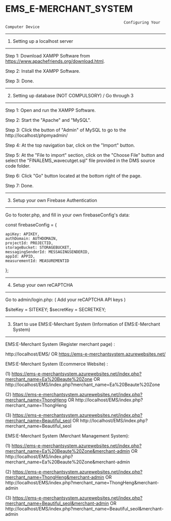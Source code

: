 ﻿# EMS_E-MERCHANT_SYSTEM

                                                        Configuring Your Computer Device


-------------------------------------------------------------------------------------------------------------------------------------
1. Setting up a localhost server
-------------------------------------------------------------------------------------------------------------------------------------
Step 1: Download XAMPP Software from https://www.apachefriends.org/download.html.

Step 2: Install the XAMPP Software.

Step 3: Done.



-------------------------------------------------------------------------------------------------------------------------------------
2. Setting up database (NOT COMPULSORY) / Go through 3
-------------------------------------------------------------------------------------------------------------------------------------
Step 1: Open and run the XAMPP Software.

Step 2: Start the "Apache" and "MySQL".

Step 3: Click the button of "Admin" of MySQL to go to the http://localhost/phpmyadmin/

Step 4: At the top navigation bar, click on the "Import" button.

Step 5: At the "File to import" section, click on the "Choose File" button and select the "FINALEMS_wavecutget.sql" file provided in the DMS source code folder.

Step 6: Click "Go" button located at the bottom right of the page.

Step 7: Done.


-------------------------------------------------------------------------------------------------------------------------------------
3. Setup your own Firebase Authentication
-------------------------------------------------------------------------------------------------------------------------------------
Go to footer.php, and fill in your own firebaseConfig's data:

const firebaseConfig = {

    apiKey: APIKEY,
    authDomain: AUTHDOMAIN,
    projectId: PROJECTID,
    storageBucket: STORAGEBUCKET,
    messagingSenderId: MESSAGINGSENDERID,
    appId: APPID,
    measurementId: MEASUREMENTID
  }; 

-------------------------------------------------------------------------------------------------------------------------------------
4. Setup your own reCAPTCHA
-------------------------------------------------------------------------------------------------------------------------------------
Go to admin/login.php: ( Add your reCAPTCHA API keys )

$siteKey = SITEKEY;
$secretKey = SECRETKEY;


-------------------------------------------------------------------------------------------------------------------------------------
3. Start to use EMS:E-Merchant System (Information of EMS:E-Merchant System)
-------------------------------------------------------------------------------------------------------------------------------------

EMS:E-Merchant System (Register merchant page) :

http://localhost/EMS/ 
OR 
https://ems-e-merchantsystem.azurewebsites.net/


EMS:E-Merchant System (Ecommerce Website) :

(1)
https://ems-e-merchantsystem.azurewebsites.net/index.php?merchant_name=Ea%20Beaute%20Zone 
OR
http://localhost/EMS/index.php?merchant_name=Ea%20Beaute%20Zone

(2)
https://ems-e-merchantsystem.azurewebsites.net/index.php?merchant_name=ThongHeng
OR
http://localhost/EMS/index.php?merchant_name=ThongHeng

(3)
https://ems-e-merchantsystem.azurewebsites.net/index.php?merchant_name=Beautiful_seol
OR
http://localhost/EMS/index.php?merchant_name=Beautiful_seol

EMS:E-Merchant System (Merchant Management System):

(1)
https://ems-e-merchantsystem.azurewebsites.net/index.php?merchant_name=Ea%20Beaute%20Zone&merchant-admin 
OR
http://localhost/EMS/index.php?merchant_name=Ea%20Beaute%20Zone&merchant-admin

(2)
https://ems-e-merchantsystem.azurewebsites.net/index.php?merchant_name=ThongHeng&merchant-admin
OR
http://localhost/EMS/index.php?merchant_name=ThongHeng&merchant-admin

(3)
https://ems-e-merchantsystem.azurewebsites.net/index.php?merchant_name=Beautiful_seol&merchant-admin
OR
http://localhost/EMS/index.php?merchant_name=Beautiful_seol&merchant-admin


 



